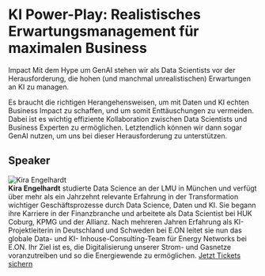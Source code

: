 # KI Power-Play: Realistisches Erwartungsmanagement für maximalen Business
Impact
Mit dem Hype um GenAI stehen wir als Data Scientists vor der Herausforderung,
die hohen (und manchmal unrealistischen) Erwartungen an KI zu managen.  
  
Es braucht die richtigen Herangehensweisen, um mit Daten und KI echten
Business Impact zu schaffen, und um somit Enttäuschungen zu vermeiden. Dabei
ist es wichtig effiziente Kollaboration zwischen Data Scientists und Business
Experten zu ermöglichen. Letztendlich können wir dann sogar GenAI nutzen, um
uns bei dieser Herausforderung zu unterstützen.
## Speaker
![Kira Engelhardt](/common/images/numbers/22516_1.jpg)  
**Kira Engelhardt** studierte Data Science an der LMU in München und verfügt
über mehr als ein Jahrzehnt relevante Erfahrung in der Transformation
wichtiger Geschäftsprozesse durch Data Science, Daten und KI. Sie begann ihre
Karriere in der Finanzbranche und arbeitete als Data Scientist bei HUK Coburg,
KPMG und der Allianz. Nach mehreren Jahren Erfahrung als KI-Projektleiterin in
Deutschland und Schweden bei E.ON leitet sie nun das globale Data- und KI-
Inhouse-Consulting-Team für Energy Networks bei E.ON. Ihr Ziel ist es, die
Digitalisierung unserer Strom- und Gasnetze voranzutreiben und so die
Energiewende zu ermöglichen.
[Jetzt Tickets sichern](https://data2day.de/tickets.php)
